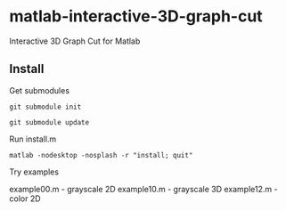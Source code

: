 matlab-interactive-3D-graph-cut
===============================

Interactive 3D Graph Cut for Matlab


Install
-------

Get submodules

    git submodule init

    git submodule update

Run install.m

    matlab -nodesktop -nosplash -r "install; quit"

Try examples

example00.m - grayscale 2D
example10.m - grayscale 3D
example12.m - color 2D

